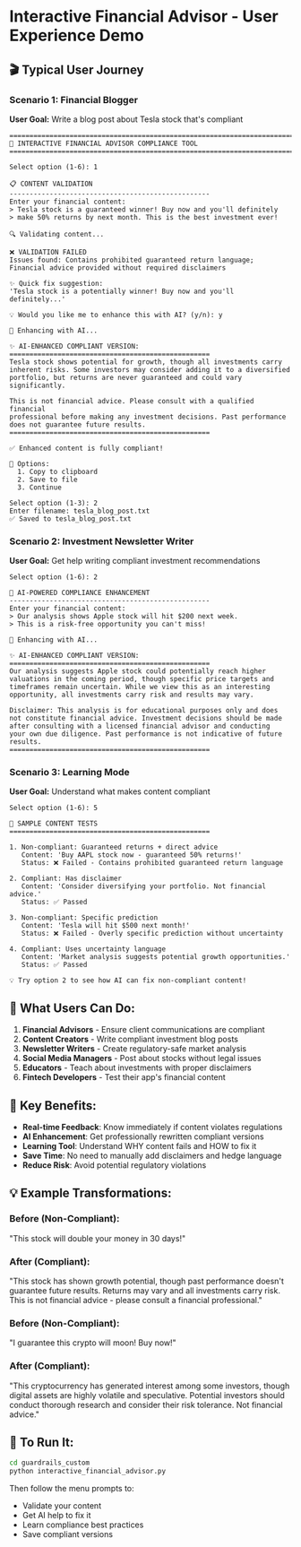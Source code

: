 # Interactive Financial Advisor - User Experience Demo

## 🎬 Typical User Journey

### Scenario 1: Financial Blogger
**User Goal:** Write a blog post about Tesla stock that's compliant

```
========================================================================
🏦 INTERACTIVE FINANCIAL ADVISOR COMPLIANCE TOOL
========================================================================

Select option (1-6): 1

📋 CONTENT VALIDATION
--------------------------------------------------
Enter your financial content:
> Tesla stock is a guaranteed winner! Buy now and you'll definitely 
> make 50% returns by next month. This is the best investment ever!

🔍 Validating content...

❌ VALIDATION FAILED
Issues found: Contains prohibited guaranteed return language; 
Financial advice provided without required disclaimers

✨ Quick fix suggestion:
'Tesla stock is a potentially winner! Buy now and you'll definitely...'

💡 Would you like me to enhance this with AI? (y/n): y

🔄 Enhancing with AI...

✨ AI-ENHANCED COMPLIANT VERSION:
==================================================
Tesla stock shows potential for growth, though all investments carry 
inherent risks. Some investors may consider adding it to a diversified 
portfolio, but returns are never guaranteed and could vary significantly.

This is not financial advice. Please consult with a qualified financial 
professional before making any investment decisions. Past performance 
does not guarantee future results.
==================================================

✅ Enhanced content is fully compliant!

💾 Options:
  1. Copy to clipboard
  2. Save to file
  3. Continue

Select option (1-3): 2
Enter filename: tesla_blog_post.txt
✅ Saved to tesla_blog_post.txt
```

### Scenario 2: Investment Newsletter Writer
**User Goal:** Get help writing compliant investment recommendations

```
Select option (1-6): 2

🤖 AI-POWERED COMPLIANCE ENHANCEMENT
--------------------------------------------------
Enter your financial content:
> Our analysis shows Apple stock will hit $200 next week. 
> This is a risk-free opportunity you can't miss!

🔄 Enhancing with AI...

✨ AI-ENHANCED COMPLIANT VERSION:
==================================================
Our analysis suggests Apple stock could potentially reach higher 
valuations in the coming period, though specific price targets and 
timeframes remain uncertain. While we view this as an interesting 
opportunity, all investments carry risk and results may vary.

Disclaimer: This analysis is for educational purposes only and does 
not constitute financial advice. Investment decisions should be made 
after consulting with a licensed financial advisor and conducting 
your own due diligence. Past performance is not indicative of future 
results.
==================================================
```

### Scenario 3: Learning Mode
**User Goal:** Understand what makes content compliant

```
Select option (1-6): 5

🧪 SAMPLE CONTENT TESTS
==================================================

1. Non-compliant: Guaranteed returns + direct advice
   Content: 'Buy AAPL stock now - guaranteed 50% returns!'
   Status: ❌ Failed - Contains prohibited guaranteed return language

2. Compliant: Has disclaimer
   Content: 'Consider diversifying your portfolio. Not financial advice.'
   Status: ✅ Passed

3. Non-compliant: Specific prediction
   Content: 'Tesla will hit $500 next month!'
   Status: ❌ Failed - Overly specific prediction without uncertainty

4. Compliant: Uses uncertainty language
   Content: 'Market analysis suggests potential growth opportunities.'
   Status: ✅ Passed

💡 Try option 2 to see how AI can fix non-compliant content!
```

## 📝 What Users Can Do:

1. **Financial Advisors** - Ensure client communications are compliant
2. **Content Creators** - Write compliant investment blog posts
3. **Newsletter Writers** - Create regulatory-safe market analysis
4. **Social Media Managers** - Post about stocks without legal issues
5. **Educators** - Teach about investments with proper disclaimers
6. **Fintech Developers** - Test their app's financial content

## 🎯 Key Benefits:

- **Real-time Feedback**: Know immediately if content violates regulations
- **AI Enhancement**: Get professionally rewritten compliant versions
- **Learning Tool**: Understand WHY content fails and HOW to fix it
- **Save Time**: No need to manually add disclaimers and hedge language
- **Reduce Risk**: Avoid potential regulatory violations

## 💡 Example Transformations:

### Before (Non-Compliant):
"This stock will double your money in 30 days!"

### After (Compliant):
"This stock has shown growth potential, though past performance doesn't guarantee future results. Returns may vary and all investments carry risk. This is not financial advice - please consult a financial professional."

### Before (Non-Compliant):
"I guarantee this crypto will moon! Buy now!"

### After (Compliant):
"This cryptocurrency has generated interest among some investors, though digital assets are highly volatile and speculative. Potential investors should conduct thorough research and consider their risk tolerance. Not financial advice."

## 🚀 To Run It:

```bash
cd guardrails_custom
python interactive_financial_advisor.py
```

Then follow the menu prompts to:
- Validate your content
- Get AI help to fix it
- Learn compliance best practices
- Save compliant versions